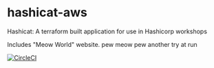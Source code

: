 # hashicat-aws
Hashicat: A terraform built application for use in Hashicorp workshops

Includes "Meow World" website. pew meow pew
another try at run

[![CircleCI](https://circleci.com/gh/hashicorp/hashicat-aws.svg?style=svg)](https://circleci.com/gh/hashicorp/hashicat-aws)

